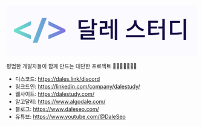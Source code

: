 ![logo](logo.png)

평범한 개발자들이 함께 만드는 대단한 프로젝트 👨‍💻👩‍💻🤝💡🚀

- 디스코드: https://dales.link/discord
- 링크드인: https://linkedin.com/company/dalestudy/
- 웹사이트: https://dalestudy.com/
- 알고달레: https://www.algodale.com/
- 블로그: https://www.daleseo.com/
- 유튜브: https://www.youtube.com/@DaleSeo
